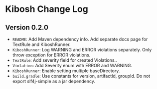 # Kibosh Change Log

## Version 0.2.0

 - `README`: Add Maven dependency info. Add separate docs page for TextRule and KiboshRunner.
 - `KiboshRunner`: Log WARNING and ERROR violations separately. Only throw exception for ERROR violations.
 - `TextRule`: Add severity field for created Violations..
 - `Violation`: Add Severity enum with ERROR and WARNING.
 - `KiboshRunner`: Enable setting multiple baseDirectory.
 - `build.gradle`: Use constants for version, artifactId, groupId. Do not export slf4j-simple as a jar dependency.